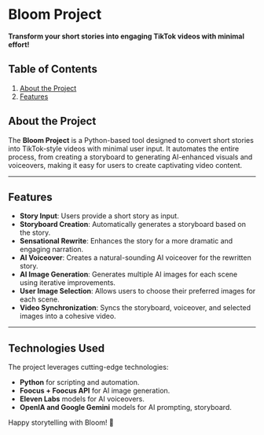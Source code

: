 # Bloom Project

**Transform your short stories into engaging TikTok videos with minimal effort!**

## Table of Contents
1. [About the Project](#about-the-project)
2. [Features](#features)

## About the Project

The **Bloom Project** is a Python-based tool designed to convert short stories into TikTok-style videos with minimal user input. It automates the entire process, from creating a storyboard to generating AI-enhanced visuals and voiceovers, making it easy for users to create captivating video content.

---

## Features

- **Story Input**: Users provide a short story as input.
- **Storyboard Creation**: Automatically generates a storyboard based on the story.
- **Sensational Rewrite**: Enhances the story for a more dramatic and engaging narration.
- **AI Voiceover**: Creates a natural-sounding AI voiceover for the rewritten story.
- **AI Image Generation**: Generates multiple AI images for each scene using iterative improvements.
- **User Image Selection**: Allows users to choose their preferred images for each scene.
- **Video Synchronization**: Syncs the storyboard, voiceover, and selected images into a cohesive video.

---

## Technologies Used

The project leverages cutting-edge technologies:
- **Python** for scripting and automation.
- **Foocus + Foocus API** for AI image generation.
- **Eleven Labs** models for AI voiceovers.
- **OpenIA and Google Gemini** models for AI prompting, storyboard.



Happy storytelling with Bloom! 🌸
